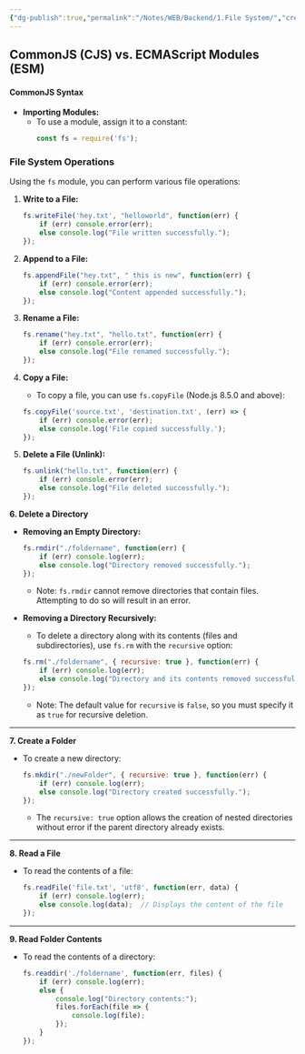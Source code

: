 ```yaml
---
{"dg-publish":true,"permalink":"/Notes/WEB/Backend/1.File System/","created":"2024-10-29T20:27:18.216+05:30"}
---
```




## CommonJS (CJS) vs. ECMAScript Modules (ESM)

#### CommonJS Syntax
- **Importing Modules:**
  - To use a module, assign it to a constant:
    ```javascript
    const fs = require('fs');
    ```

### File System Operations
Using the `fs` module, you can perform various file operations:

1. **Write to a File:**
   ```javascript
   fs.writeFile('hey.txt', "helloworld", function(err) {
       if (err) console.error(err);
       else console.log("File written successfully.");
   });
   ```

2. **Append to a File:**
   ```javascript
   fs.appendFile("hey.txt", " this is new", function(err) {
       if (err) console.error(err);
       else console.log("Content appended successfully.");
   });
   ```

3. **Rename a File:**
   ```javascript
   fs.rename("hey.txt", "hello.txt", function(err) {
       if (err) console.error(err);
       else console.log("File renamed successfully.");
   });
   ```

4. **Copy a File:**
   - To copy a file, you can use `fs.copyFile` (Node.js 8.5.0 and above):
   ```javascript
   fs.copyFile('source.txt', 'destination.txt', (err) => {
       if (err) console.error(err);
       else console.log('File copied successfully.');
   });
   ```

5. **Delete a File (Unlink):**
   ```javascript
   fs.unlink("hello.txt", function(err) {
       if (err) console.error(err);
       else console.log("File deleted successfully.");
   });
   ```

**6. Delete a Directory**
- **Removing an Empty Directory:**
   ```javascript
   fs.rmdir("./foldername", function(err) {
       if (err) console.log(err);
       else console.log("Directory removed successfully.");
   });
   ```
   - Note: `fs.rmdir` cannot remove directories that contain files. Attempting to do so will result in an error.

- **Removing a Directory Recursively:**
   - To delete a directory along with its contents (files and subdirectories), use `fs.rm` with the `recursive` option:
   ```javascript
   fs.rm("./foldername", { recursive: true }, function(err) {
       if (err) console.log(err);
       else console.log("Directory and its contents removed successfully.");
   });
   ```
   - Note: The default value for `recursive` is `false`, so you must specify it as `true` for recursive deletion.

---

**7. Create a Folder**
- To create a new directory:
   ```javascript
   fs.mkdir("./newFolder", { recursive: true }, function(err) {
       if (err) console.log(err);
       else console.log("Directory created successfully.");
   });
   ```
   - The `recursive: true` option allows the creation of nested directories without error if the parent directory already exists.

---

**8. Read a File**
- To read the contents of a file:
   ```javascript
   fs.readFile('file.txt', 'utf8', function(err, data) {
       if (err) console.log(err);
       else console.log(data);  // Displays the content of the file
   });
   ```

---

**9. Read Folder Contents**
- To read the contents of a directory:
   ```javascript
   fs.readdir('./foldername', function(err, files) {
       if (err) console.log(err);
       else {
           console.log("Directory contents:");
           files.forEach(file => {
               console.log(file);
           });
       }
   });
   ```

